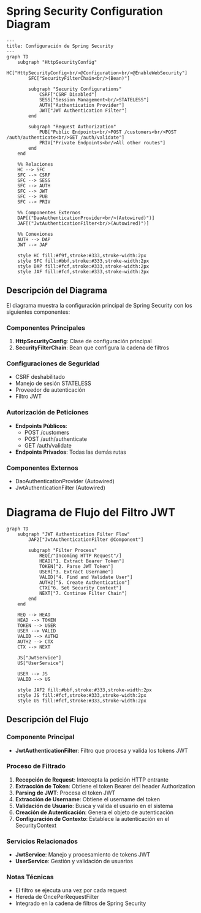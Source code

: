 # Spring Security Configuration Diagram

```mermaid
---
title: Configuración de Spring Security
---
graph TD
    subgraph "HttpSecurityConfig"
        HC["HttpSecurityConfig<br/>@Configuration<br/>@EnableWebSecurity"]
        SFC["SecurityFilterChain<br/>(Bean)"]
        
        subgraph "Security Configurations"
            CSRF["CSRF Disabled"]
            SESS["Session Management<br/>STATELESS"]
            AUTH["Authentication Provider"]
            JWT["JWT Authentication Filter"]
        end
        
        subgraph "Request Authorization"
            PUB["Public Endpoints<br/>POST /customers<br/>POST /auth/authenticate<br/>GET /auth/validate"]
            PRIV["Private Endpoints<br/>All other routes"]
        end
    end
    
    %% Relaciones
    HC --> SFC
    SFC --> CSRF
    SFC --> SESS
    SFC --> AUTH
    SFC --> JWT
    SFC --> PUB
    SFC --> PRIV
    
    %% Componentes Externos
    DAP[("DaoAuthenticationProvider<br/>(Autowired)")]
    JAF[("JwtAuthenticationFilter<br/>(Autowired)")]
    
    %% Conexiones
    AUTH --> DAP
    JWT --> JAF
    
    style HC fill:#f9f,stroke:#333,stroke-width:2px
    style SFC fill:#bbf,stroke:#333,stroke-width:2px
    style DAP fill:#fcf,stroke:#333,stroke-width:2px
    style JAF fill:#fcf,stroke:#333,stroke-width:2px
```

## Descripción del Diagrama

El diagrama muestra la configuración principal de Spring Security con los siguientes componentes:

### Componentes Principales
1. **HttpSecurityConfig**: Clase de configuración principal
2. **SecurityFilterChain**: Bean que configura la cadena de filtros

### Configuraciones de Seguridad
- CSRF deshabilitado
- Manejo de sesión STATELESS
- Proveedor de autenticación
- Filtro JWT

### Autorización de Peticiones
- **Endpoints Públicos**:
    - POST /customers
    - POST /auth/authenticate
    - GET /auth/validate
- **Endpoints Privados**: Todas las demás rutas

### Componentes Externos
- DaoAuthenticationProvider (Autowired)
- JwtAuthenticationFilter (Autowired)


# Diagrama de Flujo del Filtro JWT

```mermaid
graph TD
    subgraph "JWT Authentication Filter Flow"
        JAF2["JwtAuthenticationFilter @Component"]
        
        subgraph "Filter Process"
            REQ[/"Incoming HTTP Request"/]
            HEAD["1. Extract Bearer Token"]
            TOKEN["2. Parse JWT Token"]
            USER["3. Extract Username"]
            VALID["4. Find and Validate User"]
            AUTH2["5. Create Authentication"]
            CTX["6. Set Security Context"]
            NEXT["7. Continue Filter Chain"]
        end
    end
    
    REQ --> HEAD
    HEAD --> TOKEN
    TOKEN --> USER
    USER --> VALID
    VALID --> AUTH2
    AUTH2 --> CTX
    CTX --> NEXT
    
    JS["JwtService"]
    US["UserService"]
    
    USER --> JS
    VALID --> US

    style JAF2 fill:#bbf,stroke:#333,stroke-width:2px
    style JS fill:#fcf,stroke:#333,stroke-width:2px
    style US fill:#fcf,stroke:#333,stroke-width:2px
```

## Descripción del Flujo

### Componente Principal
- **JwtAuthenticationFilter**: Filtro que procesa y valida los tokens JWT

### Proceso de Filtrado
1. **Recepción de Request**: Intercepta la petición HTTP entrante
2. **Extracción de Token**: Obtiene el token Bearer del header Authorization
3. **Parsing de JWT**: Procesa el token JWT
4. **Extracción de Username**: Obtiene el username del token
5. **Validación de Usuario**: Busca y valida el usuario en el sistema
6. **Creación de Autenticación**: Genera el objeto de autenticación
7. **Configuración de Contexto**: Establece la autenticación en el SecurityContext

### Servicios Relacionados
- **JwtService**: Manejo y procesamiento de tokens JWT
- **UserService**: Gestión y validación de usuarios

### Notas Técnicas
- El filtro se ejecuta una vez por cada request
- Hereda de OncePerRequestFilter
- Integrado en la cadena de filtros de Spring Security